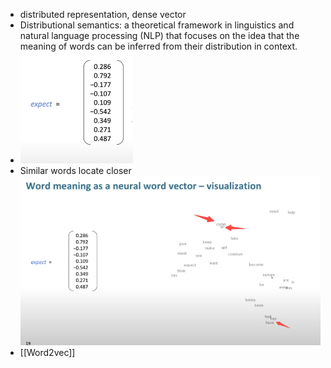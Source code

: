 - distributed representation, dense vector
- Distributional semantics: a theoretical framework in linguistics and natural language processing (NLP) that focuses on the idea that the meaning of words can be inferred from their distribution in context.
- ![image.png](../assets/image_1680574268234_0.png)
- Similar words locate closer
  ![image.png](../assets/image_1680574406473_0.png)
- [[Word2vec]]